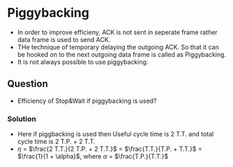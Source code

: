 # Piggybacking

- In order to improve efficieny, ACK is not sent in seperate frame rather data frame is used to send ACK.
- THe technique of temporary delaying the outgoing ACK. So that it can be hooked on to the next outgoing data frame is called as Piggybacking.
- It is not always possible to use piggybacking.

## Question
- Efficiency of Stop&Wait if piggybacking is used?

### Solution
- Here if piggbacking is used then Useful cycle time is 2 T.T. and total cycle time is 2 T.P. + 2 T.T.
- $\eta$ = $\frac{2 T.T.}{2 T.P. + 2 T.T.}$ = $\frac{T.T.}{T.P. + T.T.}$ = $\frac{1}{1 + \alpha}$, where $\alpha$ = $\frac{T.P.}{T.T.}$